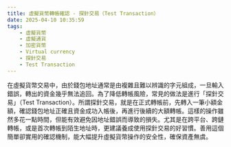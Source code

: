 ```yaml
---
title: 虛擬貨幣轉帳確認 - 探針交易（Test Transaction）
date: 2025-04-10 10:35:59
tags: 
    - 虛擬貨幣
    - 虛擬通貨
    - 加密貨幣
    - Virtual currency
    - 探針交易
    - Test Transaction
---
```


在虛擬貨幣交易中，由於錢包地址通常是由複雜且難以辨識的字元組成，一旦輸入錯誤，轉出的資金幾乎無法追回。為了降低轉帳風險，常見的做法是進行「探針交易」（Test Transaction）。所謂探針交易，就是在正式轉帳前，先轉入一筆小額金額，確認錢包地址正確且資金成功入帳後，再進行後續的大額轉帳。這樣的操作雖然多花一點時間，但能有效避免因地址錯誤而導致的損失。尤其是在跨平台、跨鏈轉帳，或是首次轉帳到陌生地址時，更建議養成使用探針交易的好習慣。善用這個簡單卻實用的確認機制，能大幅提升虛擬貨幣操作的安全性，確保資產無虞。